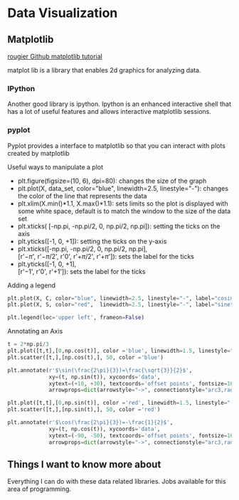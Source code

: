 # Data Visualization

## Matplotlib

[rougier Github matplotlib tutorial](https://github.com/rougier/matplotlib-tutorial)

matplot lib is a library that enables 2d graphics for analyzing data.

### IPython

Another good library is ipython. Ipython is an enhanced interactive shell that has a lot of useful features and allows interactive matplotlib sessions.

### pyplot

Pyplot provides a interface to matplotlib so that you can interact with plots created by matplotlib

Useful ways to manipulate a plot

- plt.figure(figsize=(10, 6), dpi=80): changes the size of the graph
- plt.plot(X, data_set, color="blue", linewidth=2.5, linestyle="-"): changes the color of the line that represents the data
- plt.xlim(X.min()*1.1, X.max()*1.1): sets limits so the plot is displayed with some white space, default is to match the window to the size of the data set
- plt.xticks( [-np.pi, -np.pi/2, 0, np.pi/2, np.pi]): setting the ticks on the axis
- plt.yticks([-1, 0, +1]): setting the ticks on the y-axis
- plt.xticks([-np.pi, -np.pi/2, 0, np.pi/2, np.pi],\
       [r'$-\pi$', r'$-\pi/2$', r'$0$', r'$+\pi/2$', r'$+\pi$']): sets the label for the ticks
- plt.yticks([-1, 0, +1],\
       [r'$-1$', r'$0$', r'$+1$']): sets the label for the ticks

Adding a legend

 ```py
plt.plot(X, C, color="blue", linewidth=2.5, linestyle="-", label="cosine")
plt.plot(X, S, color="red",  linewidth=2.5, linestyle="-", label="sine")

plt.legend(loc='upper left', frameon=False)
```

Annotating an Axis

```py
t = 2*np.pi/3
plt.plot([t,t],[0,np.cos(t)], color ='blue', linewidth=1.5, linestyle="--")
plt.scatter([t,],[np.cos(t),], 50, color ='blue')

plt.annotate(r'$\sin(\frac{2\pi}{3})=\frac{\sqrt{3}}{2}$',
             xy=(t, np.sin(t)), xycoords='data',
             xytext=(+10, +30), textcoords='offset points', fontsize=16,
             arrowprops=dict(arrowstyle="->", connectionstyle="arc3,rad=.2"))

plt.plot([t,t],[0,np.sin(t)], color ='red', linewidth=1.5, linestyle="--")
plt.scatter([t,],[np.sin(t),], 50, color ='red')

plt.annotate(r'$\cos(\frac{2\pi}{3})=-\frac{1}{2}$',
             xy=(t, np.cos(t)), xycoords='data',
             xytext=(-90, -50), textcoords='offset points', fontsize=16,
             arrowprops=dict(arrowstyle="->", connectionstyle="arc3,rad=.2"))
```

## Things I want to know more about

Everything I can do with these data related libraries. Jobs available for this area of programming.